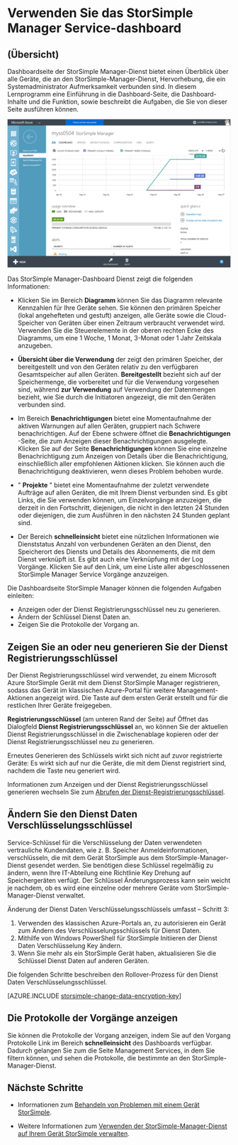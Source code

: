 <properties
   pageTitle="StorSimple Manager-Dienst Dashboard | Microsoft Azure"
   description="Beschreibt das StorSimple Manager-Dashboard Dienst und erläutert, wie Sie es verwenden, um die Integrität Ihrer Lösung StorSimple zu überwachen."
   services="storsimple"
   documentationCenter=""
   authors="SharS"
   manager="carmonm"
   editor="" />
<tags
   ms.service="storsimple"
   ms.devlang="na"
   ms.topic="article"
   ms.tgt_pltfrm="na"
   ms.workload="na"
   ms.date="05/24/2016"
   ms.author="v-sharos" />

# <a name="use-the-storsimple-manager-service-dashboard"></a>Verwenden Sie das StorSimple Manager Service-dashboard

## <a name="overview"></a>(Übersicht)

Dashboardseite der StorSimple Manager-Dienst bietet einen Überblick über alle Geräte, die an den StorSimple-Manager-Dienst, Hervorhebung, die ein Systemadministrator Aufmerksamkeit verbunden sind. In diesem Lernprogramm eine Einführung in die Dashboard-Seite, die Dashboard-Inhalte und die Funktion, sowie beschreibt die Aufgaben, die Sie von dieser Seite ausführen können.

![Service-dashboard](./media/storsimple-service-dashboard/HCS_ServiceDashboard.png)

Das StorSimple Manager-Dashboard Dienst zeigt die folgenden Informationen:

- Klicken Sie im Bereich **Diagramm** können Sie das Diagramm relevante Kennzahlen für Ihre Geräte sehen. Sie können den primären Speicher (lokal angehefteten und gestuft) anzeigen, alle Geräte sowie die Cloud-Speicher von Geräten über einen Zeitraum verbraucht verwendet wird. Verwenden Sie die Steuerelemente in der oberen rechten Ecke des Diagramms, um eine 1 Woche, 1 Monat, 3-Monat oder 1 Jahr Zeitskala anzugeben.

- **Übersicht über die Verwendung** der zeigt den primären Speicher, der bereitgestellt und von den Geräten relativ zu den verfügbaren Gesamtspeicher auf allen Geräten. **Bereitgestellt** bezieht sich auf der Speichermenge, die vorbereitet und für die Verwendung vorgesehen sind, während **zur Verwendung** auf Verwendung der Datenmengen bezieht, wie Sie durch die Initiatoren angezeigt, die mit den Geräten verbunden sind.

- Im Bereich **Benachrichtigungen** bietet eine Momentaufnahme der aktiven Warnungen auf allen Geräten, gruppiert nach Schwere benachrichtigen. Auf der Ebene schwere öffnet die **Benachrichtigungen** -Seite, die zum Anzeigen dieser Benachrichtigungen ausgelegte. Klicken Sie auf der Seite **Benachrichtigungen** können Sie eine einzelne Benachrichtigung zum Anzeigen von Details über die Benachrichtigung, einschließlich aller empfohlenen Aktionen klicken. Sie können auch die Benachrichtigung deaktivieren, wenn dieses Problem behoben wurde.

- " **Projekte** " bietet eine Momentaufnahme der zuletzt verwendete Aufträge auf allen Geräten, die mit Ihrem Dienst verbunden sind. Es gibt Links, die Sie verwenden können, um Einzelvorgänge anzuzeigen, die derzeit in den Fortschritt, diejenigen, die nicht in den letzten 24 Stunden oder diejenigen, die zum Ausführen in den nächsten 24 Stunden geplant sind.

- Der Bereich **schnelleinsicht** bietet eine nützlichen Informationen wie Dienststatus Anzahl von verbundenen Geräten an den Dienst, den Speicherort des Diensts und Details des Abonnements, die mit dem Dienst verknüpft ist. Es gibt auch eine Verknüpfung mit der Log Vorgänge. Klicken Sie auf den Link, um eine Liste aller abgeschlossenen StorSimple Manager Service Vorgänge anzuzeigen.

Die Dashboardseite StorSimple Manager können die folgenden Aufgaben einleiten:

- Anzeigen oder der Dienst Registrierungsschlüssel neu zu generieren.
- Ändern der Schlüssel Dienst Daten an.
- Zeigen Sie die Protokolle der Vorgang an.

## <a name="view-or-regenerate-the-service-registration-key"></a>Zeigen Sie an oder neu generieren Sie der Dienst Registrierungsschlüssel

Der Dienst Registrierungsschlüssel wird verwendet, zu einem Microsoft Azure StorSimple Gerät mit dem Dienst StorSimple Manager registrieren, sodass das Gerät im klassischen Azure-Portal für weitere Management-Aktionen angezeigt wird. Die Taste auf dem ersten Gerät erstellt und für die restlichen Ihrer Geräte freigegeben.

**Registrierungsschlüssel** (am unteren Rand der Seite) auf Öffnet das Dialogfeld **Dienst Registrierungsschlüssel** an, wo können Sie der aktuellen Dienst Registrierungsschlüssel in die Zwischenablage kopieren oder der Dienst Registrierungsschlüssel neu zu generieren.

Erneutes Generieren des Schlüssels wirkt sich nicht auf zuvor registrierte Geräte: Es wirkt sich auf nur die Geräte, die mit dem Dienst registriert sind, nachdem die Taste neu generiert wird.

Informationen zum Anzeigen und der Dienst Registrierungsschlüssel generieren wechseln Sie zum [Abrufen der Dienst-Registrierungsschlüssel](storsimple-manage-service.md#get-the-service-registration-key).

## <a name="change-the-service-data-encryption-key"></a>Ändern Sie den Dienst Daten Verschlüsselungsschlüssel

Service-Schlüssel für die Verschlüsselung der Daten verwendeten vertrauliche Kundendaten, wie z. B. Speicher Anmeldeinformationen, verschlüsseln, die mit dem Gerät StorSimple aus dem StorSimple-Manager-Dienst gesendet werden. Sie benötigen diese Schlüssel regelmäßig zu ändern, wenn Ihre IT-Abteilung eine Richtlinie Key Drehung auf Speichergeräten verfügt. Der Schlüssel Änderungsprozess kann sein weicht je nachdem, ob es wird eine einzelne oder mehrere Geräte vom StorSimple-Manager-Dienst verwaltet.

Änderung der Dienst Daten Verschlüsselungsschlüssels umfasst – Schritt 3:

1. Verwenden des klassischen Azure-Portals an, zu autorisieren ein Gerät zum Ändern des Verschlüsselungsschlüssels für Dienst Daten.
2. Mithilfe von Windows PowerShell für StorSimple Initiieren der Dienst Daten Verschlüsselung Key ändern.
3. Wenn Sie mehr als ein StorSimple Gerät haben, aktualisieren Sie die Schlüssel Dienst Daten auf anderen Geräten.

Die folgenden Schritte beschreiben den Rollover-Prozess für den Dienst Daten Verschlüsselungsschlüssel.

[AZURE.INCLUDE [storsimple-change-data-encryption-key](../../includes/storsimple-change-data-encryption-key.md)]


## <a name="view-the-operations-logs"></a>Die Protokolle der Vorgänge anzeigen

Sie können die Protokolle der Vorgang anzeigen, indem Sie auf den Vorgang Protokolle Link im Bereich **schnelleinsicht** des Dashboards verfügbar. Dadurch gelangen Sie zum die Seite Management Services, in dem Sie filtern können, und sehen die Protokolle, die bestimmte an den StorSimple-Manager-Dienst.

## <a name="next-steps"></a>Nächste Schritte

- Informationen zum [Behandeln von Problemen mit einem Gerät StorSimple](storsimple-troubleshoot-operational-device.md).

- Weitere Informationen zum [Verwenden der StorSimple-Manager-Dienst auf Ihrem Gerät StorSimple verwalten](storsimple-manager-service-administration.md).
